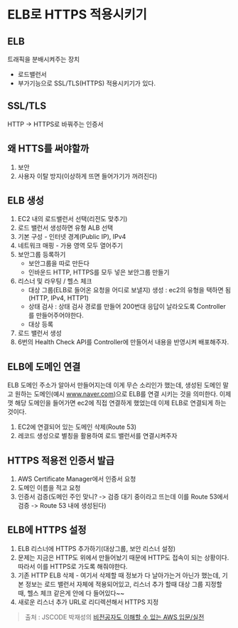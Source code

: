ELB로 HTTPS 적용시키기
==

ELB
--
트래픽을 분배시켜주는 장치
- 로드밸런서
- 부가기능으로 SSL/TLS(HTTPS) 적용시키기가 있다.

SSL/TLS
--
HTTP -> HTTPS로 바꿔주는 인증서

왜 HTTS를 써야할까
--
1. 보안
2. 사용자 이탈 방지(이상하게 뜨면 들어가기가 꺼려진다)

ELB 생성
--
1. EC2 내의 로드밸런서 선택(리전도 맞추기)
2. 로드 밸런서 생성하면 유형 ALB 선택
3. 기본 구성 - 인터넷 경계(Public IP), IPv4
4. 네트워크 매핑 - 가용 영역 모두 열어주기
5. 보안그룹 등록하기
    - 보안그룹을 따로 만든다
    - 인바운드 HTTP, HTTPS를 모두 넣은 보안그룹 만들기
6. 리스너 및 라우팅 / 헬스 체크
    - 대상 그룹(ELB로 들어온 요청을 어디로 보낼지) 생성 : ec2의 유형을 택하면 됨(HTTP, IPv4, HTTP1)
    - 상태 검사 : 상태 검사 경로를 만들어 200번대 응답이 날라오도록 Controller를 만들어주어야한다.
    - 대상 등록
7. 로드 밸런서 생성
8. 6번의 Health Check API를 Controller에 만들어서 내용을 반영시켜 배포해주자.


ELB에 도메인 연결
--
ELB 도메인 주소가 알아서 만들어지는데 이게 무슨 소리인가 했는데, 생성된 도메인 말고 원하는 도메인(예시 www.naver.com)으로 ELB를 연결 시키는 것을 의미한다. 이제껏 해당 도메인을 들어가면 ec2에 직접 연결하게 했었는데 이제 ELB로 연결되게 하는 것이다.

1. EC2에 연결되어 있는 도메인 삭제(Route 53)
2. 레코드 생성으로 별칭을 활용하여 로드 밸런서를 연결시켜주자

HTTPS 적용전 인증서 발급
--
1. AWS Certificate Manager에서 인증서 요청
2. 도메인 이름을 적고 요청
3. 인증서 검증(도메인 주인 맞니? -> 검증 대기 중이라고 뜨는데 이를 Route 53에서 검증 -> Route 53 내에 생성된다)

ELB에 HTTPS 설정
--
1. ELB 리스너에 HTTPS 추가하기(대상그룹, 보안 리스너 설정)
2. 문제는 지금은 HTTP도 위에서 만들어놨기 때문에 HTTP도 접속이 되는 상황이다. 따라서 이를 HTTPS로 가도록 해줘야한다.
3. 기존 HTTP ELB 삭제 - 여기서 삭제할 때 정보가 다 날아가는거 아닌가 했는데, 기본 정보는 로드 밸런서 자체에 적용되어있고, 리스너 추가 할때 대상 그룹 지정할 때, 헬스 체크 같은게 안에 다 들어있다~~
4. 새로운 리스너 추가 URL로 리디렉션해서 HTTPS 지정

> 출처 : JSCODE 박재성의 [비전공자도 이해할 수 있는 AWS 입문/실전](https://www.inflearn.com/course/비전공자-이해할수있는-aws-입문실전/dashboard)
